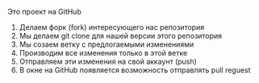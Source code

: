 Это проект на GitHub

1. Делаем форк (fork) интересующего нас репозитория 
2. Мы делаем git clone для нашей версии этого репозитория 
3. Мы созаем ветку с предлогаемыми изменениями 
4. Производим все изменения только в этой ветке
5. Отправляем эти изменения на свой аккаунт (push)
6. В окне на GitHub появляется возможность отправлять pull reguest